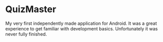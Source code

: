 # QuizMaster
My very first independently made application for Android. It was a great experience to get familiar with development basics. 
Unfortunately it was never fully finished.
